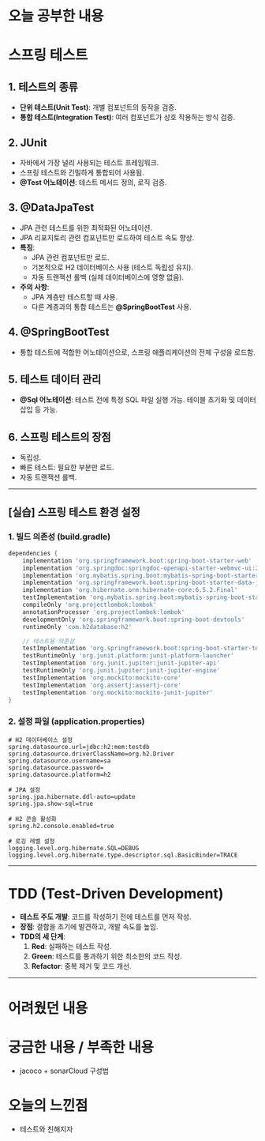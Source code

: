 
# 오늘 공부한 내용

# 스프링 테스트

## 1. 테스트의 종류

- **단위 테스트(Unit Test)**: 개별 컴포넌트의 동작을 검증.
- **통합 테스트(Integration Test)**: 여러 컴포넌트가 상호 작용하는 방식 검증.

## 2. JUnit

- 자바에서 가장 널리 사용되는 테스트 프레임워크.
- 스프링 테스트와 긴밀하게 통합되어 사용됨.
- **@Test 어노테이션**: 테스트 메서드 정의, 로직 검증.

## 3. @DataJpaTest

- JPA 관련 테스트를 위한 최적화된 어노테이션.
- JPA 리포지토리 관련 컴포넌트만 로드하여 테스트 속도 향상.
- **특징**:
    - JPA 관련 컴포넌트만 로드.
    - 기본적으로 H2 데이터베이스 사용 (테스트 독립성 유지).
    - 자동 트랜잭션 롤백 (실제 데이터베이스에 영향 없음).
- **주의 사항**:
    - JPA 계층만 테스트할 때 사용.
    - 다른 계층과의 통합 테스트는 **@SpringBootTest** 사용.

## 4. @SpringBootTest

- 통합 테스트에 적합한 어노테이션으로, 스프링 애플리케이션의 전체 구성을 로드함.

## 5. 테스트 데이터 관리

- **@Sql 어노테이션**: 테스트 전에 특정 SQL 파일 실행 가능. 테이블 초기화 및 데이터 삽입 등 가능.

## 6. 스프링 테스트의 장점

- 독립성.
- 빠른 테스트: 필요한 부분만 로드.
- 자동 트랜잭션 롤백.

---

## [실습] 스프링 테스트 환경 설정

### 1. 빌드 의존성 (build.gradle)

```groovy
dependencies {
    implementation 'org.springframework.boot:spring-boot-starter-web'
    implementation 'org.springdoc:springdoc-openapi-starter-webmvc-ui:2.3.0'
    implementation 'org.mybatis.spring.boot:mybatis-spring-boot-starter:3.0.3'
    implementation 'org.springframework.boot:spring-boot-starter-data-jpa'
    implementation 'org.hibernate.orm:hibernate-core:6.5.2.Final'
    testImplementation 'org.mybatis.spring.boot:mybatis-spring-boot-starter-test:3.0.3'
    compileOnly 'org.projectlombok:lombok'
    annotationProcessor 'org.projectlombok:lombok'
    developmentOnly 'org.springframework.boot:spring-boot-devtools'
    runtimeOnly 'com.h2database:h2'

    // 테스트용 의존성
    testImplementation 'org.springframework.boot:spring-boot-starter-test'
    testRuntimeOnly 'org.junit.platform:junit-platform-launcher'
    testImplementation 'org.junit.jupiter:junit-jupiter-api'
    testRuntimeOnly 'org.junit.jupiter:junit-jupiter-engine'
    testImplementation 'org.mockito:mockito-core'
    testImplementation 'org.assertj:assertj-core'
    testImplementation 'org.mockito:mockito-junit-jupiter'
}

```

### 2. 설정 파일 (application.properties)

```
# H2 데이터베이스 설정
spring.datasource.url=jdbc:h2:mem:testdb
spring.datasource.driverClassName=org.h2.Driver
spring.datasource.username=sa
spring.datasource.password=
spring.datasource.platform=h2

# JPA 설정
spring.jpa.hibernate.ddl-auto=update
spring.jpa.show-sql=true

# H2 콘솔 활성화
spring.h2.console.enabled=true

# 로깅 레벨 설정
logging.level.org.hibernate.SQL=DEBUG
logging.level.org.hibernate.type.descriptor.sql.BasicBinder=TRACE

```

---

# TDD (Test-Driven Development)

- **테스트 주도 개발**: 코드를 작성하기 전에 테스트를 먼저 작성.
- **장점**: 결함을 조기에 발견하고, 개발 속도를 높임.
- **TDD의 세 단계**:
    1. **Red**: 실패하는 테스트 작성.
    2. **Green**: 테스트를 통과하기 위한 최소한의 코드 작성.
    3. **Refactor**: 중복 제거 및 코드 개선.

---

# 어려웠던 내용

# 궁금한 내용 / 부족한 내용

- jacoco + sonarCloud 구성법

# 오늘의 느낀점

- 테스트와 친해지자